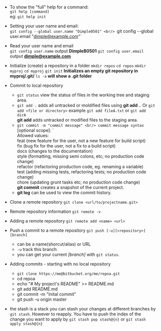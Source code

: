 - To show the "full" help for a command: <br/>
  `git help [command]` <br/>
   eg: `git help init`  <br/>
- Setting your user name and email: <br/>
  `git config --global user.name "Dimple0501" <br/>
  `git config --global user.email "dimple@example.com"` <br/>
- Read your user name and email  
  `git config user.name` output **DimpleB0501**
  `git config user.email` output **dimple@example.com**
- Initialize (create) a repository in a folder
  `mkdir repos`
  `cd repos`
  `mkdir myproj`
  `cd myproj`
  `git init` __Initializes an empty git repository in myproj/.git/__
  `ls -a`   __will show a .git folder__
- Commit to local repository
  - `git status` view the status of files in the working tree and staging area.
  - `git add .` adds all untracked or moldified files using **git add .**. Or `git add <file or directory>` example `git add fileA.txt` or `git add dirA` <br/>
     **git add** adds untracked or modified files to the staging area.
  - `git commit -m "commit message" <br/>
     commit message syntax `<type>[optional scope]: <description>` <br/> 
     Allowed <type> values:<br/>
      feat (new feature for the user, not a new feature for build script)<br/>
      fix (bug fix for the user, not a fix to a build script)<br/>
      docs (changes to the documentation)<br/>
      style (formatting, missing semi colons, etc; no production code change)<br/>
      refactor (refactoring production code, eg. renaming a variable)<br/>
      test (adding missing tests, refactoring tests; no production code change)<br/>
      chore (updating grunt tasks etc; no production code change)<br/>
    **git commit** creates a snapshot of the current project.
   - **git log** can be used to view the commit history.
  
- Clone a remote repository
 `git clone <url/to/projectname.git>`
- Remote repository information
 `git remote -v`
- Adding a remote repository
  `git remote add <name> <url>`
- Push a commit to a remote repository
  `git push [-u][<repository>][branch]` <br/>
   - <repository> can be a name(shorcut/alias) or URL
   - `-u` track this branch
   - you can get your current *[branch]* with `git status`.
 - Adding commits - starting with no local repository
   - `git clone https://me@bitbucket.org/me/repoa.git`
   - cd repoa
   - echo "# My project's README" >> README.md
   - git add README.md
   - git commit -m "Inital commit"
   - git push -u origin master
 -  the stash is a stack you can stash your changes at different branches by `git stash`. However to reapply. You have to push the index of the change you want to apply by `git stash pop stash@{n}` or `git stash apply stash@{n}`

 
  
   

